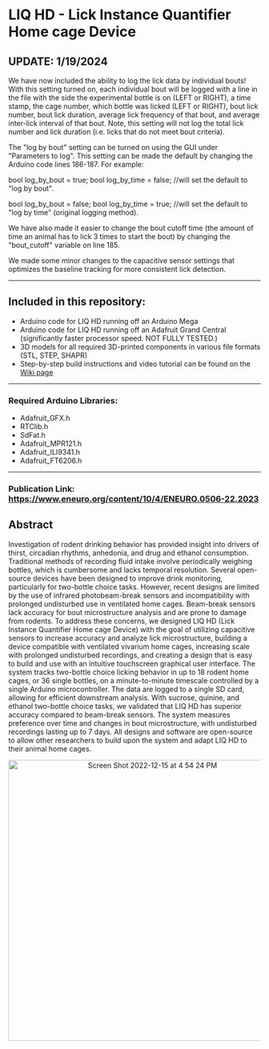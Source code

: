 # LIQ HD - Lick Instance Quantifier Home cage Device 

## UPDATE: 1/19/2024

We have now included the ability to log the lick data by individual bouts! With this setting turned on, each individual bout will be logged with a line in the file with the side the experimental bottle is on (LEFT or RIGHT), a time stamp, the cage number, which bottle was licked (LEFT or RIGHT), bout lick number, bout lick duration, average lick frequency of that bout, and average inter-lick interval of that bout. Note, this setting will not log the total lick number and lick duration (i.e. licks that do not meet bout criteria).

The "log by bout" setting can be turned on using the GUI under "Parameters to log". This setting can be made the default by changing the Arduino code lines 186-187. For example:

bool log_by_bout = true; 
bool log_by_time = false;
//will set the default to "log by bout".

bool log_by_bout = false; 
bool log_by_time = true;
//will set the default to "log by time" (original logging method).

We have also made it easier to change the bout cutoff time (the amount of time an animal has to lick 3 times to start the bout) by changing the "bout_cutoff" variable on line 185.

We made some minor changes to the capacitive sensor settings that optimizes the baseline tracking for more consistent lick detection.

------------------------------------------------------------------

## Included in this repository:
  - Arduino code for LIQ HD running off an Arduino Mega
  - Arduino code for LIQ HD running off an Adafruit Grand Central (significantly faster processor speed. NOT FULLY TESTED.)
  - 3D models for all required 3D-printed components in various file formats (STL, STEP, SHAPR)
  - Step-by-step build instructions and video tutorial can be found on the [Wiki page](https://github.com/nickpetersen93/LIQ_HD/wiki/LIQ-HD---Step-by-Step-Tutorial "LIQ HD - Step-by-Step Tutorial")
  
------------------------------------------------------------------

### Required Arduino Libraries:
  - Adafruit_GFX.h
  - RTClib.h
  - SdFat.h
  - Adafruit_MPR121.h
  - Adafruit_ILI9341.h
  - Adafruit_FT6206.h
  
------------------------------------------------------------------

### Publication Link: https://www.eneuro.org/content/10/4/ENEURO.0506-22.2023


## Abstract

Investigation of rodent drinking behavior has provided insight into drivers of thirst, circadian rhythms, anhedonia, and drug and ethanol consumption. Traditional methods of recording fluid intake involve periodically weighing bottles, which is cumbersome and lacks temporal resolution. Several open-source devices have been designed to improve drink monitoring, particularly for two-bottle choice tasks. However, recent designs are limited by the use of infrared photobeam-break sensors and incompatibility with prolonged undisturbed use in ventilated home cages. Beam-break sensors lack accuracy for bout microstructure analysis and are prone to damage from rodents. To address these concerns, we designed LIQ HD (Lick Instance Quantifier Home cage Device) with the goal of utilizing capacitive sensors to increase accuracy and analyze lick microstructure, building a device compatible with ventilated vivarium home cages, increasing scale with prolonged undisturbed recordings, and creating a design that is easy to build and use with an intuitive touchscreen graphical user interface. The system tracks two-bottle choice licking behavior in up to 18 rodent home cages, or 36 single bottles, on a minute-to-minute timescale controlled by a single Arduino microcontroller. The data are logged to a single SD card, allowing for efficient downstream analysis. With sucrose, quinine, and ethanol two-bottle choice tasks, we validated that LIQ HD has superior accuracy compared to beam-break sensors. The system measures preference over time and changes in bout microstructure, with undisturbed recordings lasting up to 7 days. All designs and software are open-source to allow other researchers to build upon the system and adapt LIQ HD to their animal home cages.


<p align="center">
<img width="560" alt="Screen Shot 2022-12-15 at 4 54 24 PM" src="https://user-images.githubusercontent.com/86747820/207975271-d024acc4-405c-4381-a1c6-2fc56d0128fb.png">
</p>
